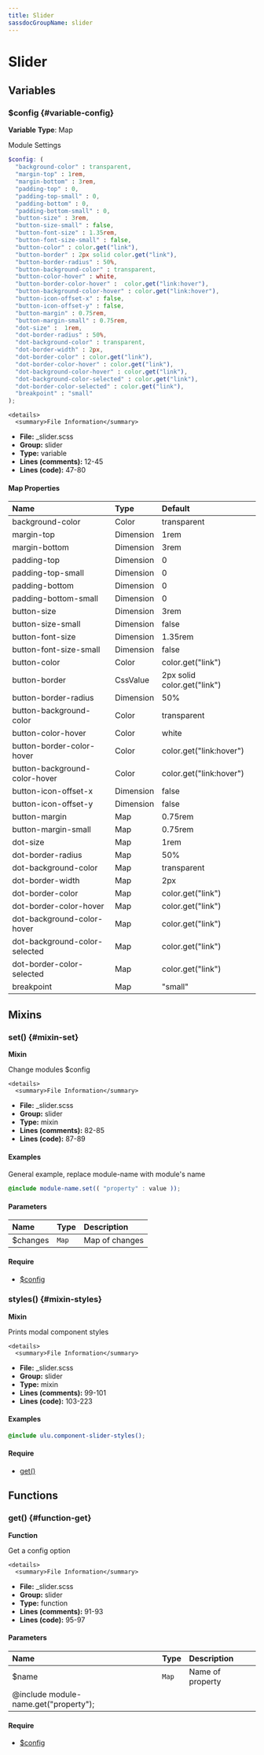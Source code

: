 ```yaml
---
title: Slider
sassdocGroupName: slider
---
```



# Slider





## Variables




<div class="sassdoc-item-header">

###  $config {#variable-config}

  <div class="sassdoc-item-header__labels">
    <span class="tag tag--primary"><strong>Variable</strong></span> <span class="tag"><strong>Type</strong>: Map</span>
  </div>

</div>

  

Module Settings
    
    

``` scss
$config: (
  "background-color" : transparent,
  "margin-top" : 1rem,
  "margin-bottom" : 3rem,
  "padding-top" : 0,
  "padding-top-small" : 0,
  "padding-bottom" : 0,
  "padding-bottom-small" : 0,
  "button-size" : 3rem,
  "button-size-small" : false,
  "button-font-size" : 1.35rem,
  "button-font-size-small" : false,
  "button-color" : color.get("link"),
  "button-border" : 2px solid color.get("link"),
  "button-border-radius" : 50%,
  "button-background-color" : transparent,
  "button-color-hover" : white,
  "button-border-color-hover" :  color.get("link:hover"),
  "button-background-color-hover" : color.get("link:hover"),
  "button-icon-offset-x" : false,
  "button-icon-offset-y" : false,
  "button-margin" : 0.75rem,
  "button-margin-small" : 0.75rem,
  "dot-size" :  1rem,
  "dot-border-radius" : 50%,
  "dot-background-color" : transparent,
  "dot-border-width" : 2px,
  "dot-border-color" : color.get("link"),
  "dot-border-color-hover" : color.get("link"),
  "dot-background-color-hover" : color.get("link"),
  "dot-background-color-selected" : color.get("link"),
  "dot-border-color-selected" : color.get("link"),
  "breakpoint" : "small"
);
```
  

    <details>
      <summary>File Information</summary>
- **File:** _slider.scss
- **Group:** slider
- **Type:** variable
- **Lines (comments):** 12-45
- **Lines (code):** 47-80
    </details>
    

#### Map Properties


|Name|Type|Default|
|:--|:--|:--|
|background-color|Color|transparent|
|margin-top|Dimension|1rem|
|margin-bottom|Dimension|3rem|
|padding-top|Dimension|0|
|padding-top-small|Dimension|0|
|padding-bottom|Dimension|0|
|padding-bottom-small|Dimension|0|
|button-size|Dimension|3rem|
|button-size-small|Dimension|false|
|button-font-size|Dimension|1.35rem|
|button-font-size-small|Dimension|false|
|button-color|Color|color.get("link")|
|button-border|CssValue|2px solid color.get("link")|
|button-border-radius|Dimension|50%|
|button-background-color|Color|transparent|
|button-color-hover|Color|white|
|button-border-color-hover|Color|color.get("link:hover")|
|button-background-color-hover|Color|color.get("link:hover")|
|button-icon-offset-x|Dimension|false|
|button-icon-offset-y|Dimension|false|
|button-margin|Map|0.75rem|
|button-margin-small|Map|0.75rem|
|dot-size|Map|1rem|
|dot-border-radius|Map|50%|
|dot-background-color|Map|transparent|
|dot-border-width|Map|2px|
|dot-border-color|Map|color.get("link")|
|dot-border-color-hover|Map|color.get("link")|
|dot-background-color-hover|Map|color.get("link")|
|dot-background-color-selected|Map|color.get("link")|
|dot-border-color-selected|Map|color.get("link")|
|breakpoint|Map|"small"|

    
  

## Mixins




<div class="sassdoc-item-header">

###  set() {#mixin-set}

  <div class="sassdoc-item-header__labels">
    <span class="tag tag--primary"><strong>Mixin</strong></span>
  </div>

</div>

  

Change modules $config
    
    

    <details>
      <summary>File Information</summary>
- **File:** _slider.scss
- **Group:** slider
- **Type:** mixin
- **Lines (comments):** 82-85
- **Lines (code):** 87-89
    </details>
    

#### Examples

General example, replace module-name with module's name      


``` scss
@include module-name.set(( "property" : value ));
```
  

      

#### Parameters


|Name|Type|Description|
|:--|:--|:--|
|$changes|`Map`|Map of changes|

    

#### Require

- [$config](/sass/components/accordion/#variable-config)
  


<div class="sassdoc-item-header">

###  styles() {#mixin-styles}

  <div class="sassdoc-item-header__labels">
    <span class="tag tag--primary"><strong>Mixin</strong></span>
  </div>

</div>

  

Prints modal component styles
    
    

    <details>
      <summary>File Information</summary>
- **File:** _slider.scss
- **Group:** slider
- **Type:** mixin
- **Lines (comments):** 99-101
- **Lines (code):** 103-223
    </details>
    

#### Examples

      


``` scss
@include ulu.component-slider-styles();
```
  

      

#### Require

- [get()](/sass/components/accordion/#function-get)
  
  

## Functions




<div class="sassdoc-item-header">

###  get() {#function-get}

  <div class="sassdoc-item-header__labels">
    <span class="tag tag--primary"><strong>Function</strong></span>
  </div>

</div>

  

Get a config option
    
    

    <details>
      <summary>File Information</summary>
- **File:** _slider.scss
- **Group:** slider
- **Type:** function
- **Lines (comments):** 91-93
- **Lines (code):** 95-97
    </details>
    

#### Parameters


|Name|Type|Description|
|:--|:--|:--|
|$name|`Map`|Name of property
  @include module-name.get("property");|

    

#### Require

- [$config](/sass/components/accordion/#variable-config)
  
  
  